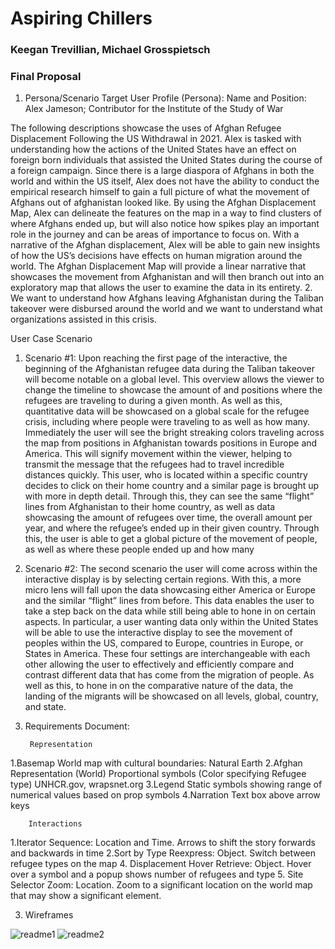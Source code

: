 # Aspiring Chillers

### Keegan Trevillian, Michael Grosspietsch

### Final Proposal
1. Persona/Scenario
    Target User Profile (Persona): 
Name and Position: Alex Jameson; Contributor for the Institute of the Study of War

The following descriptions showcase the uses of Afghan Refugee Displacement Following the US Withdrawal in 2021. Alex is tasked with understanding how the actions of the United States have an effect on foreign born individuals that assisted the United States during the course of a foreign campaign. Since there is a large diaspora of Afghans in both the world and within the US itself, Alex does not have the ability to conduct the empirical research himself to gain a full picture of what the movement of Afghans out of afghanistan looked like. By using the Afghan Displacement Map, Alex can delineate the features on the map in a way to find clusters of where Afghans ended up, but will also notice how spikes play an important role in the journey and can be areas of importance to focus on. With a narrative of the Afghan displacement, Alex will be able to gain new insights of how the US’s decisions have effects on human migration around the world. The Afghan Displacement Map will provide a linear narrative that showcases the movement from Afghanistan and will then branch out into an exploratory map that allows the user to examine the data in its entirety. 
    2. We want to understand how Afghans leaving Afghanistan during the Taliban takeover were disbursed around the world
       and we want to understand what organizations assisted in this crisis. 


User Case Scenario
1. Scenario #1: Upon reaching the first page of the interactive, the beginning of the Afghanistan refugee data during the Taliban takeover will become notable on a global level. This overview allows the viewer to change the timeline to showcase the amount of and positions where the refugees are traveling to during a given month. As well as this, quantitative data will be showcased on a global scale for the refugee crisis, including where people were traveling to as well as how many. Immediately the user will see the bright streaking colors traveling across the map from positions in Afghanistan towards positions in Europe and America. This will signify movement within the viewer, helping to transmit the message that the refugees had to travel incredible distances quickly. This user, who is located within a specific country decides to click on their home country and a similar page is brought up with more in depth detail. Through this, they can see the same “flight” lines from Afghanistan to their home country, as well as data showcasing the amount of refugees over time, the overall amount per year, and where the refugee’s ended up in their given country. Through this, the user is able to get a global picture of the movement of people, as well as where these people ended up and how many

2. Scenario #2: The second scenario the user will come across within the interactive display is by selecting certain regions. With this, a more micro lens will fall upon the data showcasing either America or Europe and the similar “flight” lines from before. This data enables the user to take a step back on the data while still being able to hone in on certain aspects. In particular, a user wanting data only within the United States will be able to use the interactive display to see the movement of peoples within the US, compared to Europe, countries in Europe, or States in America. These four settings are interchangeable with each other allowing the user to effectively and efficiently compare and contrast different data that has come from the migration of people. As well as this, to hone in on the comparative nature of the data, the landing of the migrants will be showcased on all levels, global, country, and state.



2. Requirements Document:

        Representation

1.Basemap World map with cultural boundaries: Natural Earth
2.Afghan Representation (World) Proportional symbols (Color specifying Refugee type) 
UNHCR.gov, wrapsnet.org
3.Legend Static symbols showing range of numerical values based on prop symbols
4.Narration Text box above arrow keys

        Interactions

1.Iterator Sequence: Location and Time. Arrows to shift the story forwards and backwards in time
2.Sort by Type Reexpress: Object. Switch between refugee types on the map
4. Displacement Hover Retrieve: Object. Hover over a symbol and a popup shows number of refugees and type
5. Site Selector Zoom: Location. Zoom to a significant location on the world map that may show a significant element. 


3. Wireframes

![readme1](https://github.com/keegan-trevill/TrevGros_2024_Final_Project/assets/117098956/74eb53ec-c07d-45eb-8a22-bce0d2ea726a)
![readme2](https://github.com/keegan-trevill/TrevGros_2024_Final_Project/assets/117098956/aa7812f1-8f2c-4763-bd5e-7402cba38594)





